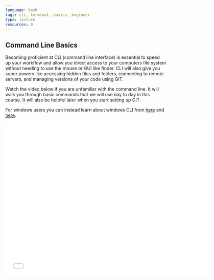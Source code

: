 ```yaml
---
language: bash
tags: cli, terminal, basics, beginner
type: lecture
resources: 0
---
```


## Command Line Basics

Becoming proficient at CLI (command line interface) is essential to speed up your workflow and allow you direct access to your computers file system without needing to use the mouse or GUI like finder. CLI will also give you super powers like accessing hidden files and folders, connecting to remote servers, and managing versions of your code using GIT.

Watch the video below if you are unfamiliar with the command line. It will walk you through basic commands that we will use day to day in this course. It will also be helpful later when you start setting up GIT. 

For windows users you can instead learn about windows CLI from [here](http://www.computerhope.com/issues/chdos.htm) and [here](http://www.animatedsoftware.com/faqs/learndos.htm).

<iframe width="640" height="480" src="//www.youtube-nocookie.com/embed/s5S_2BdrMJE?rel=0" frameborder="0" allowfullscreen></iframe>